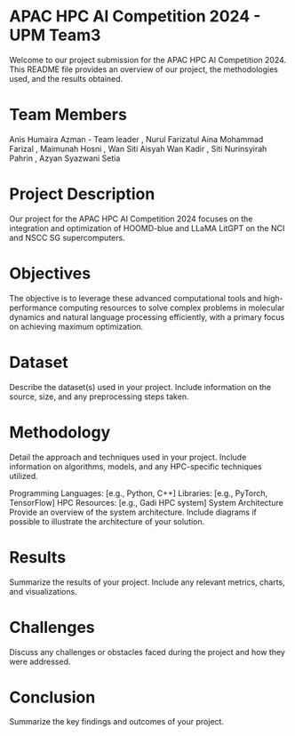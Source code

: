 
# APAC HPC AI Competition 2024 - UPM Team3

Welcome to our project submission for the APAC HPC AI Competition 2024. This README file provides an overview of our project, the methodologies used, and the results obtained.

# Team Members
Anis Humaira Azman - Team leader
, Nurul Farizatul Aina Mohammad Farizal
, Maimunah Hosni
, Wan Siti Aisyah Wan Kadir
, Siti Nurinsyirah Pahrin
, Azyan Syazwani Setia

# Project Description
Our project for the APAC HPC AI Competition 2024 focuses on the integration and optimization of HOOMD-blue and LLaMA LitGPT on the NCI and NSCC SG supercomputers.

# Objectives
The objective is to leverage these advanced computational tools and high-performance computing resources to solve complex problems in molecular dynamics and natural language processing efficiently, with a primary focus on achieving maximum optimization.

# Dataset
Describe the dataset(s) used in your project. Include information on the source, size, and any preprocessing steps taken.

# Methodology
Detail the approach and techniques used in your project. Include information on algorithms, models, and any HPC-specific techniques utilized.

Programming Languages: [e.g., Python, C++]
Libraries: [e.g., PyTorch, TensorFlow]
HPC Resources: [e.g., Gadi HPC system]
System Architecture
Provide an overview of the system architecture. Include diagrams if possible to illustrate the architecture of your solution.

# Results
Summarize the results of your project. Include any relevant metrics, charts, and visualizations.

# Challenges
Discuss any challenges or obstacles faced during the project and how they were addressed.

# Conclusion
Summarize the key findings and outcomes of your project.

